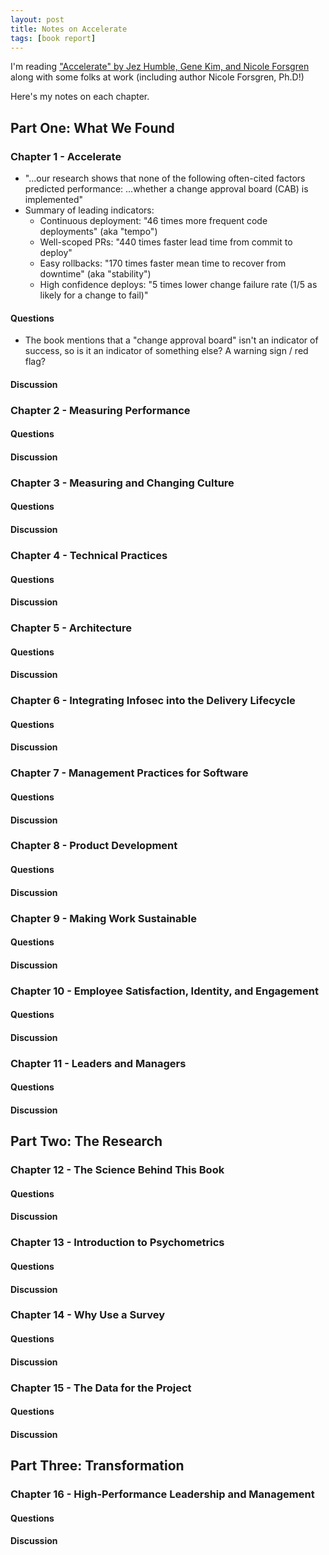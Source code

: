 ```yaml
---
layout: post
title: Notes on Accelerate
tags: [book report]
---
```


I'm reading ["Accelerate" by Jez Humble, Gene Kim, and Nicole Forsgren](https://learning.oreilly.com/library/view/accelerate/9781457191435/) along with some folks at work (including author Nicole Forsgren, Ph.D!) 

Here's my notes on each chapter.

## Part One: What We Found

### Chapter 1 - Accelerate

- "...our research shows that none of the following often-cited factors predicted performance: ...whether a change approval board (CAB) is implemented"
- Summary of leading indicators:
  - Continuous deployment: "46 times more frequent code deployments" (aka "tempo")
  - Well-scoped PRs: "440 times faster lead time from commit to deploy"
  - Easy rollbacks: "170 times faster mean time to recover from downtime" (aka "stability")
  - High confidence deploys: "5 times lower change failure rate (1/5 as likely for a change to fail)"

#### Questions

- The book mentions that a "change approval board" isn't an indicator of success, so is it an indicator of something else? A warning sign / red flag?


#### Discussion

### Chapter 2 - Measuring Performance

#### Questions

#### Discussion

### Chapter 3 - Measuring and Changing Culture

#### Questions

#### Discussion

### Chapter 4 - Technical Practices

#### Questions

#### Discussion

### Chapter 5 - Architecture

#### Questions

#### Discussion

### Chapter 6 - Integrating Infosec into the Delivery Lifecycle

#### Questions

#### Discussion

### Chapter 7 - Management Practices for Software

#### Questions

#### Discussion

### Chapter 8 - Product Development

#### Questions

#### Discussion

### Chapter 9 - Making Work Sustainable

#### Questions

#### Discussion

### Chapter 10 - Employee Satisfaction, Identity, and Engagement

#### Questions

#### Discussion

### Chapter 11 - Leaders and Managers

#### Questions

#### Discussion

## Part Two: The Research

### Chapter 12 - The Science Behind This Book

#### Questions

#### Discussion

### Chapter 13 - Introduction to Psychometrics

#### Questions

#### Discussion

### Chapter 14 - Why Use a Survey

#### Questions

#### Discussion

### Chapter 15 - The Data for the Project

#### Questions

#### Discussion

## Part Three: Transformation

### Chapter 16 - High-Performance Leadership and Management

#### Questions

#### Discussion
